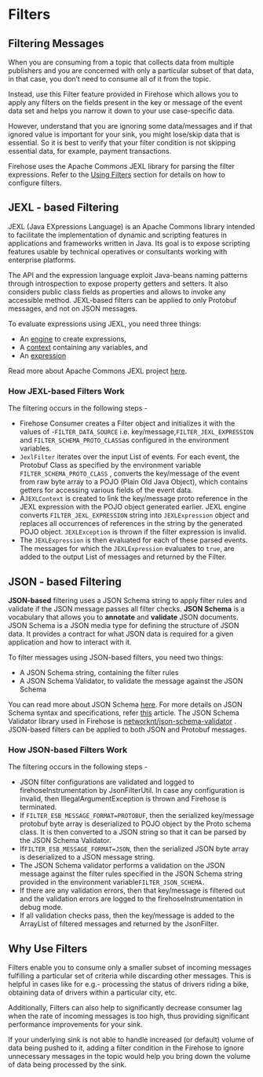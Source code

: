 # Filters

## Filtering Messages

When you are consuming from a topic that collects data from multiple publishers and you are concerned with only a particular subset of that data, in that case, you don’t need to consume all of it from the topic.

Instead, use this Filter feature provided in Firehose which allows you to apply any filters on the fields present in the key or message of the event data set and helps you narrow it down to your use case-specific data.

However, understand that you are ignoring some data/messages and if that ignored value is important for your sink, you might lose/skip data that is essential. So it is best to verify that your filter condition is not skipping essential data, for example, payment transactions.

Firehose uses the Apache Commons JEXL library for parsing the filter expressions. Refer to the [Using Filters](../guides/filters/) section for details on how to configure filters.

## JEXL - based Filtering

JEXL \(Java EXpressions Language\) is an Apache Commons library intended to facilitate the implementation of dynamic and scripting features in applications and frameworks written in Java. Its goal is to expose scripting features usable by technical operatives or consultants working with enterprise platforms.

The API and the expression language exploit Java-beans naming patterns through introspection to expose property getters and setters. It also considers public class fields as properties and allows to invoke any accessible method. JEXL-based filters can be applied to only Protobuf messages, and not on JSON messages.

To evaluate expressions using JEXL, you need three things:

* An [engine](https://commons.apache.org/jexl/apidocs/org/apache/commons/jexl3/JexlEngine.html) to create expressions,
* A [context](https://commons.apache.org/jexl/apidocs/org/apache/commons/jexl3/JexlContext.html) containing any variables, and
* An [expression](https://commons.apache.org/jexl/apidocs/org/apache/commons/jexl3/Expression.html)

Read more about Apache Commons JEXL project [here](https://commons.apache.org/proper/commons-jexl/index.html).

### How JEXL-based Filters Work

The filtering occurs in the following steps -

* Firehose Consumer creates a Filter object and initializes it with the values of -`FILTER_DATA_SOURCE` i.e. key/message,`FILTER_JEXL_EXPRESSION` and `FILTER_SCHEMA_PROTO_CLASS`as configured in the environment variables. 
* `JexlFilter` iterates over the input List of events. For each event, the Protobuf Class as specified by the environment variable `FILTER_SCHEMA_PROTO_CLASS` , converts the key/message of the event from raw byte array to a POJO \(Plain Old Java Object\), which contains getters for accessing various fields of the event data.
* A`JEXLContext` is created to link the key/message proto reference in the JEXL expression with the POJO object generated earlier.  JEXL engine converts `FILTER_JEXL_EXPRESSION`  string into `JEXLExpression` object and replaces all occurrences of references in the string by the generated POJO object.  `JEXLException` is thrown if the filter expression is invalid. 
* The `JEXLExpression` is then evaluated for each of these parsed events. The messages for which the `JEXLExpression` evaluates to `true`, are added to the output List of messages and returned by the Filter.

## JSON - based Filtering

**JSON-based** filtering uses a JSON Schema string to apply filter rules and validate if the JSON message passes all filter checks. **JSON Schema** is a vocabulary that allows you to **annotate** and **validate** JSON documents. JSON Schema is a JSON media type for defining the structure of JSON data. It provides a contract for what JSON data is required for a given application and how to interact with it.

To filter messages using JSON-based filters, you need two things:

* A JSON Schema string, containing the filter rules
* A JSON Schema Validator, to validate the message against the JSON Schema

You can read more about JSON Schema [here](https://json-schema.org/). For more details on JSON Schema syntax and specifications, refer [this](https://json-schema.org/specification.html) article. The JSON Schema Validator library used in Firehose is [networknt/json-schema-validator](https://github.com/networknt/json-schema-validator) . JSON-based filters can be applied to both JSON and Protobuf messages.

### How JSON-based Filters Work

The filtering occurs in the following steps -

* JSON filter configurations are validated and logged to firehoseInstrumentation by JsonFilterUtil. In case any configuration is invalid, then IllegalArgumentException is thrown and Firehose is terminated.
* If `FILTER_ESB_MESSAGE_FORMAT=PROTOBUF`, then the serialized key/message protobuf byte array is deserialized to POJO object by the Proto schema class. It is then converted to a JSON string so that it can be parsed by the JSON Schema Validator.
* If`FILTER_ESB_MESSAGE_FORMAT=JSON`, then the serialized JSON byte array is deserialized to a JSON message string.
* The JSON Schema validator performs a validation on the JSON message against the filter rules specified in the JSON Schema string provided in the environment variable`FILTER_JSON_SCHEMA.`
* If there are any validation errors, then that key/message is filtered out and the validation errors are logged to the firehoseInstrumentation in debug mode.
* If all validation checks pass, then the key/message is added to the ArrayList of filtered messages and returned by the JsonFilter.

## Why Use Filters

Filters enable you to consume only a smaller subset of incoming messages fulfilling a particular set of criteria while discarding other messages. This is helpful in cases like for e.g.- processing the status of drivers riding a bike, obtaining data of drivers within a particular city, etc.

Additionally, Filters can also help to significantly decrease consumer lag when the rate of incoming messages is too high, thus providing significant performance improvements for your sink.

If your underlying sink is not able to handle increased \(or default\) volume of data being pushed to it, adding a filter condition in the Firehose to ignore unnecessary messages in the topic would help you bring down the volume of data being processed by the sink.

